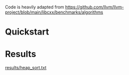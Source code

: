 Code is heavily adapted from https://github.com/llvm/llvm-project/blob/main/libcxx/benchmarks/algorithms

# Quickstart

# Results

[results/heap_sort.txt](results/heap_sort.txt)
